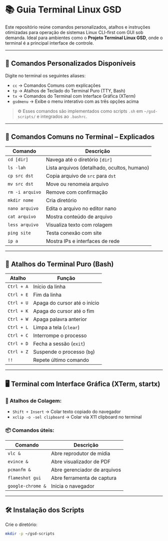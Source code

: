 # 📚 Guia Terminal Linux GSD

Este repositório reúne comandos personalizados, atalhos e instruções otimizadas para operação de sistemas Linux CLI-first com GUI sob demanda. Ideal para ambientes como o **Projeto Terminal Linux GSD**, onde o terminal é a principal interface de controle.

---

## 🧠 Comandos Personalizados Disponíveis

Digite no terminal os seguintes aliases:

- `cc` → Comandos Comuns com explicações
- `tp` → Atalhos de Teclado do Terminal Puro (TTY, Bash)
- `tx` → Comandos do Terminal com Interface Gráfica (XTerm)
- `gsdmenu` → Exibe o menu interativo com as três opções acima

> ⚙️ Esses comandos são implementados como scripts `.sh` em `~/gsd-scripts/` e integrados ao `.bashrc`.

---

## 📘 Comandos Comuns no Terminal – Explicados

| Comando         | Descrição                                    |
|-----------------|----------------------------------------------|
| `cd [dir]`      | Navega até o diretório `[dir]`               |
| `ls -lah`       | Lista arquivos (detalhado, ocultos, humano)  |
| `cp src dst`    | Copia arquivo de `src` para `dst`            |
| `mv src dst`    | Move ou renomeia arquivo                     |
| `rm -i arquivo` | Remove com confirmação                       |
| `mkdir nome`    | Cria diretório                               |
| `nano arquivo`  | Edita o arquivo no editor nano               |
| `cat arquivo`   | Mostra conteúdo de arquivo                   |
| `less arquivo`  | Visualiza texto com rolagem                  |
| `ping site`     | Testa conexão com site                       |
| `ip a`          | Mostra IPs e interfaces de rede              |

---

## 📜 Atalhos do Terminal Puro (Bash)

| Atalho          | Função                                       |
|-----------------|----------------------------------------------|
| `Ctrl + A`      | Início da linha                              |
| `Ctrl + E`      | Fim da linha                                 |
| `Ctrl + U`      | Apaga do cursor até o início                 |
| `Ctrl + K`      | Apaga do cursor até o fim                    |
| `Ctrl + W`      | Apaga palavra anterior                       |
| `Ctrl + L`      | Limpa a tela (`clear`)                       |
| `Ctrl + C`      | Interrompe o processo                        |
| `Ctrl + D`      | Fecha a sessão (`exit`)                      |
| `Ctrl + Z`      | Suspende o processo (`bg`)                   |
| `!!`            | Repete último comando                        |

---

## 🖥️ Terminal com Interface Gráfica (XTerm, startx)

### 🧷 Atalhos de Colagem:
- `Shift + Insert` → Colar texto copiado do navegador
- `xclip -o -sel clipboard` → Colar via X11 clipboard no terminal

### 📦 Comandos úteis:
| Comando            | Descrição                        |
|--------------------|----------------------------------|
| `vlc &`            | Abre reprodutor de mídia         |
| `evince &`         | Abre visualizador de PDF         |
| `pcmanfm &`        | Abre gerenciador de arquivos     |
| `flameshot gui`    | Abre ferramenta de captura       |
| `google-chrome &`  | Inicia o navegador               |

---

## 🛠️ Instalação dos Scripts

Crie o diretório:
```bash
mkdir -p ~/gsd-scripts
